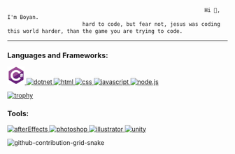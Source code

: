 
                                                                   Hi 👋, I'm Boyan.
                            hard to code, but fear not, jesus was coding this world harder, than the game you are trying to code.

--------------------------------------------------------------------------------------------------------------------------------------------------------------------------

  <section>
   <h3 align="left">Languages and Frameworks:</h3>
   <a href="https://www.w3schools.com/cs/" target="_blank" rel="noreferrer">
      <img src="https://raw.githubusercontent.com/devicons/devicon/master/icons/csharp/csharp-original.svg" alt="csharp" width="40" height="40">
   </a>
   <a href="https://dotnet.microsoft.com/" target="_blank" rel="noreferrer">
      <img src="https://user-images.githubusercontent.com/97783740/170877386-e79c36be-c77a-46af-89d8-8e1bba576f52.png" alt="dotnet" width="40" height="40">
   </a>
   <a href="https://www.w3schools.com/html/default.asp" target="_blank" rel="noreferrer">
      <img src="https://user-images.githubusercontent.com/97783740/174045990-7e313e95-b1b7-40c8-a3c8-7b277822098b.png" alt="html" width="40" height="40">
   </a>
   <a href="https://www.w3schools.com/css/default.asp" target="_blank" rel="noreferrer">
      <img src="https://user-images.githubusercontent.com/97783740/174046446-e5e74743-f451-49a2-a877-d493d6734a8b.png" alt="css" width="40" height="40">
   </a>
   <a href="https://www.javascript.com/" target="_blank" rel="noreferrer">
      <img src="https://user-images.githubusercontent.com/97783740/191747921-b87d3b50-ebef-402a-8d1f-d4c199f9b414.png" alt="javascript" width="40" height="40">
   </a>
      <a href="https://nodejs.org/en/" target="_blank" rel="noreferrer">
      <img src="https://user-images.githubusercontent.com/97783740/194129811-6aee64f4-5a52-4782-90a2-3e819b081bd2.png" alt="node.js" width="40" height="40">
   </a>

  </section>

[![trophy](https://github-profile-trophy.vercel.app/?username=ryo-ma&theme=onedark)](https://github.com/Boyan253/github-profile-trophy)
  
  <section>
    <h3 align="left">Tools:</h3>
    <a href="https://www.adobe.com/products/aftereffects.html" target="_blank" rel="noreferrer">
      <img src="https://user-images.githubusercontent.com/97783740/170264872-e4252f60-9192-4985-adf1-0259f5e9f9c7.png" alt="afterEffects" width="40" height="40">
   </a>
   <a href="https://www.photoshop.com/en" target="_blank" rel="noreferrer">
     <img src="https://user-images.githubusercontent.com/97783740/169659753-92f75983-e0c5-4487-8bb5-a1a9543a0c57.png" alt="photoshop" width="40" height="40">
   </a>
   <a href="https://www.adobe.com/products/illustrator.html" target="_blank" rel="noreferrer">
    <img src="https://user-images.githubusercontent.com/97783740/169659591-9da2af37-ea67-42b3-bc9a-b22b7a212adb.png" alt="illustrator" width="40" height="40">
   </a>
   <a href="https://unity.com/" target="_blank" rel="noreferrer">
      <img src="https://user-images.githubusercontent.com/97783740/169660212-c37cee25-6f3f-45c0-a278-78dce96b5fd6.png" alt="unity" width="40" height="40">
   </a>
  </section>
</div>

![github-contribution-grid-snake](https://user-images.githubusercontent.com/97385003/207389019-23943b5c-2f69-4799-ac69-3d2a3765444e.gif)

